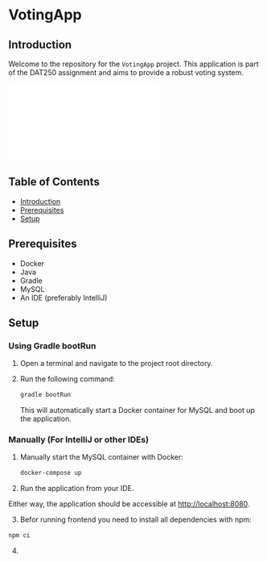 # VotingApp

## Introduction

Welcome to the repository for the `VotingApp` project. This application is part of the DAT250 assignment and aims to provide a robust voting system.


![Design document](design_document.pdf)

## Table of Contents
- [Introduction](#introduction)
- [Prerequisites](#prerequisites)
- [Setup](#setup)

## Prerequisites

- Docker
- Java
- Gradle
- MySQL
- An IDE (preferably IntelliJ)

## Setup

### Using Gradle bootRun

1. Open a terminal and navigate to the project root directory.
2. Run the following command:

    ```bash
    gradle bootRun
    ```

   This will automatically start a Docker container for MySQL and boot up the application.

### Manually (For IntelliJ or other IDEs)

1. Manually start the MySQL container with Docker:

    ```bash
    docker-compose up
    ```
2. Run the application from your IDE.

Either way, the application should be accessible at [http://localhost:8080](http://localhost:8080).

3. Befor running frontend you need to install all dependencies with npm:
  ```bash
  npm ci
  ```
4. 